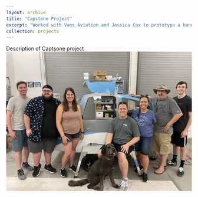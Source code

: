 ```yaml
---
layout: archive
title: "Capstone Project"
excerpt: "Worked with Vans Aviation and Jessica Cox to prototype a hands free aircraft door for pilots without the use of their arms<br/><img src='/images/groupphoto.jpeg'>"
collection: projects
---
```


Description of Captsone project
<img src='/images/groupphoto.jpeg'>